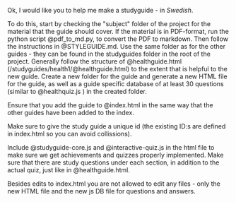 Ok, I would like you to help me make a studyguide - in *Swedish*. 

To do this, start by checking the "subject" folder of the project for the material that the guide should cover. If the material is in PDF-format, run the python script @pdf_to_md.py, to convert the PDF to markdown. Then follow the instructions in @STYLEGUIDE.md. Use the same folder as for the other guides - they can be found in the studyguides folder in the root of the project. Generally follow the structure of @healthguide.html (/studyguides/health1/@healthguide.html) to the extent that is helpful to the new guide. Create a new folder for the guide and generate a new HTML file for the guide, as well as a guide specific database of at least 30 questions (similar to @healthquiz.js ) in the created folder.

Ensure that you add the guide to @index.html in the same way that the other guides have been added to the index.

Make sure to give the study guide a unique id (the existing ID:s are defined in index.html so you can avoid collissions).

Include @studyguide-core.js and @interactive-quiz.js in the html file to make sure we get achievements and quizzes properly implemented. Make sure that there are study questions under each section, in addition to the actual quiz, just like in @healthguide.html.


Besides edits to index.html you are not allowed to edit any files - only the new HTML file and the new js DB file for questions and answers.